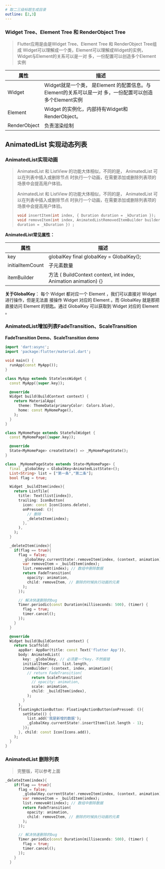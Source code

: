 ```yaml
---
# 取二三级标题生成目录
outline: [2,3]
---
```


### Widget Tree、Element Tree 和 RenderObject Tree

> Flutter应用是由是Widget Tree、Element Tree 和 RenderObject Tree组成 Widget可以理解成一个类，Element可以理解成Widget的实例，Widget与Element的关系可以是一对 多，一份配置可以创造多个Element实例

| 属性         | 描述                                                         |
| ------------ | ------------------------------------------------------------ |
| Widget       | Widget就是一个类， 是Element 的配置信息。与Element的关系可以是一对 多，一份配置可以创造多个Element实例 |
| Element      | Widget 的实例化，内部持有Widget和RenderObject。              |
| RenderObject | 负责渲染绘制                                                 |

## AnimatedList 实现动态列表

### AnimatedList实现动画

> AnimatedList 和 ListView 的功能大体相似，不同的是， AnimatedList 可以在列表中插入或删除节点 时执行一个动画，在需要添加或删除列表项的场景中会提高用户体验。
>
> AnimatedList 和 ListView 的功能大体相似，不同的是， AnimatedList 可以在列表中插入或删除节点 时执行一个动画，在需要添加或删除列表项的场景中会提高用户体验。
>
> ```dart
> void insertItem(int index, { Duration duration = _kDuration });
> void removeItem(int index, AnimatedListRemovedItemBuilder builder, { Duration
> duration = _kDuration }) ;
> ```

**AnimatedList常见属性：**

| 属性             | 描述                                                         |
| ---------------- | ------------------------------------------------------------ |
| key              | globalKey final globalKey = GlobalKey();                     |
| initialItemCount | 子元素数量                                                   |
| itemBuilder      | 方法 ( BuildContext context, int index, Animation animation) {} |

**关于GlobalKey**： 每个 Widget 都对应一个 Element ，我们可以直接对 Widget 进行操作，但是无法直 接操作 Widget 对应的 Element 。而 GlobalKey 就是那把直接访问 Element 的钥匙。通过 GlobalKey 可以获取到 Widget 对应的 Element 。

### AnimatedList增加列表FadeTransition、ScaleTransition

**FadeTransition Demo、ScaleTransition demo**

```dart
import 'dart:async';
import 'package:flutter/material.dart';

void main() {
  runApp(const MyApp());
}

class MyApp extends StatelessWidget {
  const MyApp({super.key});

  @override
  Widget build(BuildContext context) {
    return MaterialApp(
      theme: ThemeData(primaryColor: Colors.blue),
      home: const MyHomePage(),
    );
  }
}

class MyHomePage extends StatefulWidget {
  const MyHomePage({super.key});

  @override
  State<MyHomePage> createState() => _MyHomePageState();
}

class _MyHomePageState extends State<MyHomePage> {
  final _globalKey = GlobalKey<AnimatedListState>();
  List<String> list = ["第一条","第二条"];
  bool flag = true;

  Widget _buildItem(index){
    return ListTile(
      title: Text(list[index]),
      trailing: IconButton(
        icon: const Icon(Icons.delete),
        onPressed: (){
          // 删除
          _deleteItem(index);
        },
      ),
    );
  }

  _deleteItem(index){
    if(flag == true){
      flag = false;
        _globalKey.currentState!.removeItem(index, (context, animation){
        var removeItem = _buildItem(index);
        list.removeAt(index); // 数组中删除数据
        return FadeTransition(
          opacity: animation,
          child: removeItem, // 删除的时候执行动画的元素
        );
      });

      // 解决快速删除的bug
      Timer.periodic(const Duration(milliseconds: 500), (timer) { 
        flag = true;
        timer.cancel();
      });
    }
  }

  @override
  Widget build(BuildContext context) {
    return Scaffold(
      appBar: AppBar(title: const Text('flutter App')),
      body: AnimatedList(
        key: _globalKey, // 必须要一个key，不然报错
        initialItemCount: list.length,
        itemBuilder: (context, index, animation){
          // return FadeTransition(
            return ScaleTransition(
            // opacity: animation,
            scale: animation,
            child: _buildItem(index),
          );
        }
      ),
      floatingActionButton: FloatingActionButton(onPressed: (){
        setState(() {
          list.add('我是新增的数据');
          _globalKey.currentState!.insertItem(list.length - 1);
        });
      }, child: const Icon(Icons.add)),
    );
  }
}
```

### AnimatedList 删除列表

> 完整版，可以参考上面

```dart
_deleteItem(index){
    if(flag == true){
      flag = false;
        _globalKey.currentState!.removeItem(index, (context, animation){
        var removeItem = _buildItem(index);
        list.removeAt(index); // 数组中删除数据
        return FadeTransition(
          opacity: animation,
          child: removeItem, // 删除的时候执行动画的元素
        );
      });

      // 解决快速删除的bug
      Timer.periodic(const Duration(milliseconds: 500), (timer) { 
        flag = true;
        timer.cancel();
      });
    }
  }
```